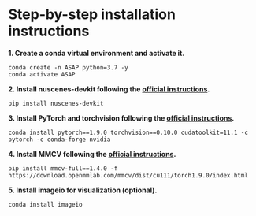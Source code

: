 # Step-by-step installation instructions


**1. Create a conda virtual environment and activate it.**
```shell
conda create -n ASAP python=3.7 -y
conda activate ASAP
```

**2. Install nuscenes-devkit following the [official instructions](https://github.com/nutonomy/nuscenes-devkit).**
```shell
pip install nuscenes-devkit
```

**3. Install PyTorch and torchvision following the [official instructions](https://pytorch.org/).**
```shell
conda install pytorch==1.9.0 torchvision==0.10.0 cudatoolkit=11.1 -c pytorch -c conda-forge nvidia
```

**4. Install MMCV following the [official instructions](https://github.com/open-mmlab/mmcv).**
```shell
pip install mmcv-full==1.4.0 -f https://download.openmmlab.com/mmcv/dist/cu111/torch1.9.0/index.html
```

**5. Install imageio for visualization (optional).**
```shell
conda install imageio
```
